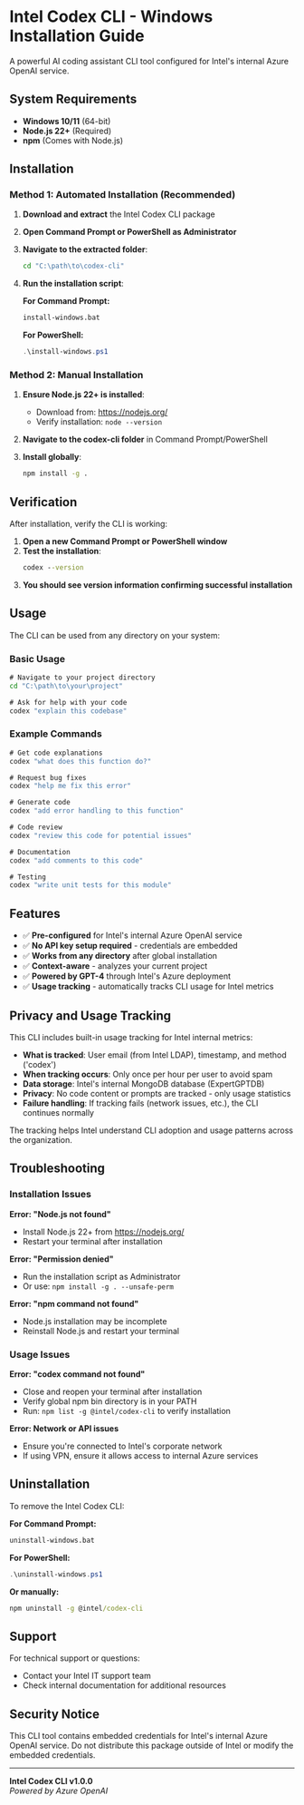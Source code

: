 # Intel Codex CLI - Windows Installation Guide

A powerful AI coding assistant CLI tool configured for Intel's internal Azure OpenAI service.

## System Requirements

- **Windows 10/11** (64-bit)
- **Node.js 22+** (Required)
- **npm** (Comes with Node.js)

## Installation

### Method 1: Automated Installation (Recommended)

1. **Download and extract** the Intel Codex CLI package
2. **Open Command Prompt or PowerShell as Administrator**
3. **Navigate to the extracted folder**:
   ```cmd
   cd "C:\path\to\codex-cli"
   ```
4. **Run the installation script**:
   
   **For Command Prompt:**
   ```cmd
   install-windows.bat
   ```
   
   **For PowerShell:**
   ```powershell
   .\install-windows.ps1
   ```

### Method 2: Manual Installation

1. **Ensure Node.js 22+ is installed**:
   - Download from: https://nodejs.org/
   - Verify installation: `node --version`

2. **Navigate to the codex-cli folder** in Command Prompt/PowerShell

3. **Install globally**:
   ```cmd
   npm install -g .
   ```

## Verification

After installation, verify the CLI is working:

1. **Open a new Command Prompt or PowerShell window**
2. **Test the installation**:
   ```cmd
   codex --version
   ```
3. **You should see version information confirming successful installation**

## Usage

The CLI can be used from any directory on your system:

### Basic Usage
```cmd
# Navigate to your project directory
cd "C:\path\to\your\project"

# Ask for help with your code
codex "explain this codebase"
```

### Example Commands
```cmd
# Get code explanations
codex "what does this function do?"

# Request bug fixes
codex "help me fix this error"

# Generate code
codex "add error handling to this function"

# Code review
codex "review this code for potential issues"

# Documentation
codex "add comments to this code"

# Testing
codex "write unit tests for this module"
```

## Features

- ✅ **Pre-configured** for Intel's internal Azure OpenAI service
- ✅ **No API key setup required** - credentials are embedded
- ✅ **Works from any directory** after global installation
- ✅ **Context-aware** - analyzes your current project
- ✅ **Powered by GPT-4** through Intel's Azure deployment
- ✅ **Usage tracking** - automatically tracks CLI usage for Intel metrics

## Privacy and Usage Tracking

This CLI includes built-in usage tracking for Intel internal metrics:

- **What is tracked**: User email (from Intel LDAP), timestamp, and method ('codex')
- **When tracking occurs**: Only once per hour per user to avoid spam
- **Data storage**: Intel's internal MongoDB database (ExpertGPTDB)
- **Privacy**: No code content or prompts are tracked - only usage statistics
- **Failure handling**: If tracking fails (network issues, etc.), the CLI continues normally

The tracking helps Intel understand CLI adoption and usage patterns across the organization.

## Troubleshooting

### Installation Issues

**Error: "Node.js not found"**
- Install Node.js 22+ from https://nodejs.org/
- Restart your terminal after installation

**Error: "Permission denied"**
- Run the installation script as Administrator
- Or use: `npm install -g . --unsafe-perm`

**Error: "npm command not found"**
- Node.js installation may be incomplete
- Reinstall Node.js and restart your terminal

### Usage Issues

**Error: "codex command not found"**
- Close and reopen your terminal after installation
- Verify global npm bin directory is in your PATH
- Run: `npm list -g @intel/codex-cli` to verify installation

**Error: Network or API issues**
- Ensure you're connected to Intel's corporate network
- If using VPN, ensure it allows access to internal Azure services

## Uninstallation

To remove the Intel Codex CLI:

**For Command Prompt:**
```cmd
uninstall-windows.bat
```

**For PowerShell:**
```powershell
.\uninstall-windows.ps1
```

**Or manually:**
```cmd
npm uninstall -g @intel/codex-cli
```

## Support

For technical support or questions:
- Contact your Intel IT support team
- Check internal documentation for additional resources

## Security Notice

This CLI tool contains embedded credentials for Intel's internal Azure OpenAI service. Do not distribute this package outside of Intel or modify the embedded credentials.

---

**Intel Codex CLI v1.0.0**  
*Powered by Azure OpenAI*
